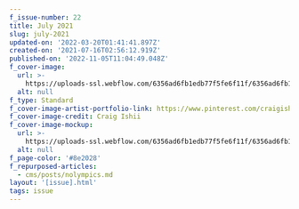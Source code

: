 ```yaml
---
f_issue-number: 22
title: July 2021
slug: july-2021
updated-on: '2022-03-20T01:41:41.897Z'
created-on: '2021-07-16T02:56:12.919Z'
published-on: '2022-11-05T11:04:49.048Z'
f_cover-image:
  url: >-
    https://uploads-ssl.webflow.com/6356ad6fb1edb77f5fe6f11f/6356ad6fb1edb76d56e6fa20_61be4737559dcc3704b97752_60f0f60ac4e0cb17b03b2368_Yo20Media20July20202120Cover.png
  alt: null
f_type: Standard
f_cover-image-artist-portfolio-link: https://www.pinterest.com/craigishii/my-yo-magazine-illustrations-graphics/
f_cover-image-credit: Craig Ishii
f_cover-image-mockup:
  url: >-
    https://uploads-ssl.webflow.com/6356ad6fb1edb77f5fe6f11f/6356ad6fb1edb7734be6fa3b_61be490c8fa95f6cb4663bc0_60f2238527327b734167490e_Magazine20Mockup.png
  alt: null
f_page-color: '#8e2028'
f_repurposed-articles:
  - cms/posts/nolympics.md
layout: '[issue].html'
tags: issue
---
```




